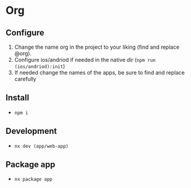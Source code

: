 # Org

## Configure
1. Change the name org in the project to your liking (find and replace @org).
2. Configure ios/andriod if needed in the native dir (`npm run (ios/andriod):init`)
3. If needed change the names of the apps, be sure to find and replace carefully

## Install

- `npm i`

## Development

- `nx dev (app/web-app)`

## Package app

- `nx package app`
